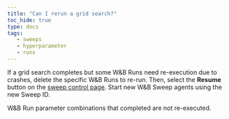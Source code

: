 ```yaml
---
title: "Can I rerun a grid search?"
toc_hide: true
type: docs
tags:
   - sweeps
   - hyperparameter
   - runs
---
```

If a grid search completes but some W&B Runs need re-execution due to crashes, delete the specific W&B Runs to re-run. Then, select the **Resume** button on the [sweep control page](../guides/sweeps/sweeps-ui.md). Start new W&B Sweep agents using the new Sweep ID.

W&B Run parameter combinations that completed are not re-executed.